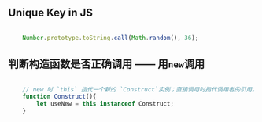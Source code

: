 


## Unique Key  in JS
``` javascript

    Number.prototype.toString.call(Math.random(), 36);

```




## 判断构造函数是否正确调用 —— 用`new`调用
``` javascript

    // new 时 `this` 指代一个新的 `Construct`实例；直接调用时指代调用者的引用。
    function Construct(){
        let useNew = this instanceof Construct;
    }

```


